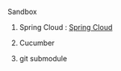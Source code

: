 Sandbox

1. Spring Cloud : [Spring Cloud](../notes/Spring_Cloud_Consul.md)

2. Cucumber

3. git submodule 